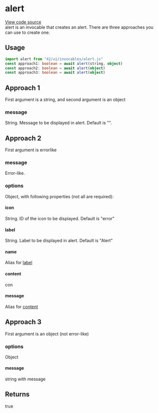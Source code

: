 # alert

[View code source](https://github.com/windows93dotnet/sys42/blob/main/src/42/ui/invocables/alert.js)  
alert is an invocable that creates an alert. There are three approaches you can use to create one.

## Usage
```ts
import alert from "42/ui/invocables/alert.js"
const approach1: boolean = await alert(string, object)
const approach2: boolean = await alert(object)
const approach3: boolean = await alert(object)
```

## Approach 1
First argument is a string, and second argument is an object
### message
String. Message to be displayed in alert. Default is "".

## Approach 2
First argument is errorlike
### message
Error-like.
### options
Object, with following properties (not all are required):
#### icon
String. ID of the icon to be displayed. Default is "error"
#### label
String. Label to be displayed in alert. Default is "Alert"
#### name
Alias for [label](#label)
#### content
con
#### message
Alias for [content](#content)

## Approach 3
First argument is an object (not error-like)
### options
Object
#### message
string with message

## Returns
true
